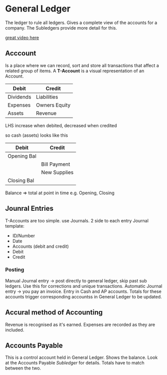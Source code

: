 # General Ledger
The ledger to rule all ledgers. Gives a complete view of the accounts for a company. 
The Subledgers provide more detail for this.

[great video here](https://www.youtube.com/watch?v=Fu8zGee1SZw)

## Acccount 
Is a place where we can record, sort and store all transactions that affect a related group of items.
A **T-Account** is a visual representation of an Account.

| Debit | Credit |
| ----------- | ----------- |
| Dividends | Liabilities |
| Expenses | Owners Equity |
| Assets | Revenue |

LHS increase when debited, decreased when credited

so cash (assets) looks like this

| Debit | Credit |
| ----------- | ----------- |
| Opening Bal |  |
|  | Bill Payment |
|  | New Supplies |
| Closing Bal |  |

Balance => total at point in time e.g. Opening, Closing

## Jounral Entries
T-Accounts are too simple. use Journals. 2 side to each entry
Journal template:
- ID/Number
- Date
- Accounts (debit and credit)
- Debit
- Credit

### Posting 
Manual Journal entry -> post directly to general ledger, skip past sub ledgers. Use this for corrections and unique transactions.
Automatic Journal entry -> you pay an invoice. Entry in Cash and AP accounts. Totals for these accounts trigger corresponding accountss in General Ledger to be updated.

## Accural method of Accounting
Revenue is recognised as it's earned. Expenses are recorded as they are included.

## Accounts Payable
This is a control account held in General Ledger. Shows the balance.
Look at the Accounts Payable *Subledger* for details.
Totals have to match between the two.
